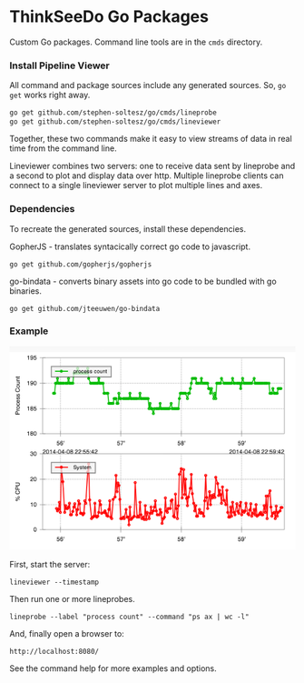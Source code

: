 ThinkSeeDo Go Packages
======================

Custom Go packages. Command line tools are in the `cmds` directory.

### Install Pipeline Viewer

All command and package sources include any generated sources. So, `go get`
works right away.

    go get github.com/stephen-soltesz/go/cmds/lineprobe
    go get github.com/stephen-soltesz/go/cmds/lineviewer

Together, these two commands make it easy to view streams of data in real time
from the command line.

Lineviewer combines two servers: one to receive data sent by lineprobe and a
second to plot and display data over http. Multiple lineprobe clients can
connect to a single lineviewer server to plot multiple lines and axes.

### Dependencies

To recreate the generated sources, install these dependencies.

GopherJS - translates syntacically correct go code to javascript.

    go get github.com/gopherjs/gopherjs

go-bindata - converts binary assets into go code to be bundled with go binaries.

    go get github.com/jteeuwen/go-bindata

### Example

![Pipeline Example](https://github.com/stephen-soltesz/go/raw/master/screenshots/example.png)

First, start the server:

    lineviewer --timestamp

Then run one or more lineprobes.

    lineprobe --label "process count" --command "ps ax | wc -l"

And, finally open a browser to:

    http://localhost:8080/

See the command help for more examples and options.
